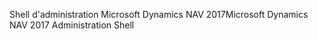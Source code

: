 <span data-ttu-id="d1de8-101">Shell d'administration Microsoft Dynamics NAV 2017</span><span class="sxs-lookup"><span data-stu-id="d1de8-101">Microsoft Dynamics NAV 2017 Administration Shell</span></span>
